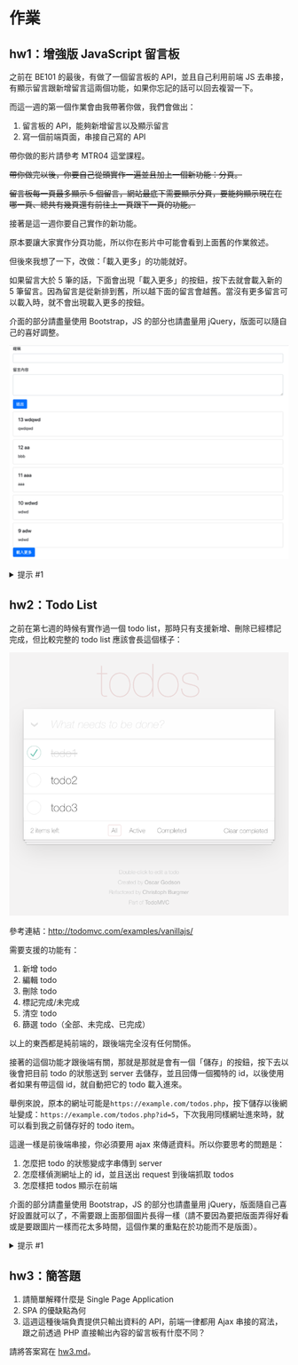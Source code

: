 # 作業

## hw1：增強版 JavaScript 留言板

之前在 BE101 的最後，有做了一個留言板的 API，並且自己利用前端 JS 去串接，有顯示留言跟新增留言這兩個功能，如果你忘記的話可以回去複習一下。

而這一週的第一個作業會由我帶著你做，我們會做出：

1. 留言板的 API，能夠新增留言以及顯示留言
2. 寫一個前端頁面，串接自己寫的 API

帶你做的影片請參考 MTR04 這堂課程。

~~帶你做完以後，你要自己從頭實作一遍並且加上一個新功能：分頁。~~

~~留言板每一頁最多顯示 5 個留言，網站最底下需要顯示分頁，要能夠顯示現在在哪一頁、總共有幾頁還有前往上一頁跟下一頁的功能。~~

接著是這一週你要自己實作的新功能。

原本要讓大家實作分頁功能，所以你在影片中可能會看到上面舊的作業敘述。

但後來我想了一下，改做：「載入更多」的功能就好。  

如果留言大於 5 筆的話，下面會出現「載入更多」的按鈕，按下去就會載入新的 5 筆留言。因為留言是從新排到舊，所以越下面的留言會越舊。當沒有更多留言可以載入時，就不會出現載入更多的按鈕。

介面的部分請盡量使用 Bootstrap，JS 的部分也請盡量用 jQuery，版面可以隨自己的喜好調整。

![](comments.png)

<details>
  <summary>提示 #1</summary>
  
  在實作以前可以搜尋關鍵字：「cursor based pagination」，或者是參考底下資料：

1. [API做翻页的两种思路](https://www.cnblogs.com/cgzl/p/10706881.html)
2. [How to do Pagination?](https://b96016.gitlab.io/post/how-to-pagination/)
3. [Pagination with Relative Cursors](https://engineering.shopify.com/blogs/engineering/pagination-relative-cursors)

</details>

## hw2：Todo List

之前在第七週的時候有實作過一個 todo list，那時只有支援新增、刪除已經標記完成，但比較完整的 todo list 應該會長這個樣子：

![](todo.png)

參考連結：http://todomvc.com/examples/vanillajs/

需要支援的功能有：

1. 新增 todo
2. 編輯 todo
3. 刪除 todo
4. 標記完成/未完成
5. 清空 todo
6. 篩選 todo（全部、未完成、已完成）

以上的東西都是純前端的，跟後端完全沒有任何關係。

接著的這個功能才跟後端有關，那就是那就是會有一個「儲存」的按鈕，按下去以後會把目前 todo 的狀態送到 server 去儲存，並且回傳一個獨特的 id，以後使用者如果有帶這個 id，就自動把它的 todo 載入進來。

舉例來說，原本的網址可能是`https://example.com/todos.php`，按下儲存以後網址變成：`https://example.com/todos.php?id=5`，下次我用同樣網址進來時，就可以看到我之前儲存好的 todo item。

這邊一樣是前後端串接，你必須要用 ajax 來傳遞資料。所以你要思考的問題是：

1. 怎麼把 todo 的狀態變成字串傳到 server
2. 怎麼樣偵測網址上的 id，並且送出 request 到後端抓取 todos
3. 怎麼樣把 todos 顯示在前端

介面的部分請盡量使用 Bootstrap，JS 的部分也請盡量用 jQuery，版面隨自己喜好設置就可以了，不需要跟上面那個圖片長得一樣（請不要因為要把版面弄得好看或是要跟圖片一樣而花太多時間，這個作業的重點在於功能而不是版面）。

<details>
  <summary>提示 #1</summary>
  
  你可能會思考說要怎麼把 todos 的狀態存起來，其實你只要在前端用 JSON.stringify，把 todos 變成一個 JSON 字串送到後端存起來就好。

  要恢復時就可以從後端拿資料，JSON.parse 之後你就有了 todos 的狀態。

</details>

## hw3：簡答題

1. 請簡單解釋什麼是 Single Page Application
2. SPA 的優缺點為何
3. 這週這種後端負責提供只輸出資料的 API，前端一律都用 Ajax 串接的寫法，跟之前透過 PHP 直接輸出內容的留言板有什麼不同？

請將答案寫在 [hw3.md](hw3.md)。
